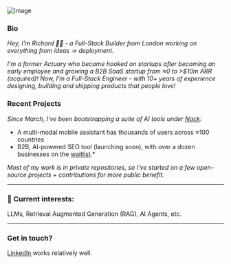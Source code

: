 ![image](https://github.com/richawo/richawo/assets/35015261/3f7d83da-35e1-4894-b027-eaa33c8be6d0)

### Bio

*Hey, I'm Richard 👋🏾 -  a Full-Stack Builder from London working on everything from ideas → deployment.*

*I'm a former Actuary who became hooked on startups after becoming an early employee and growing a B2B SaaS startup from ≈0 to >$10m ARR (acquired)! Now, I’m a Full-Stack Engineer - with 10+ years of experience designing, building and shipping products that people love!*

### Recent Projects

*Since March, I've been bootstrapping a suite of AI tools under [Nack](https://nack.ai):*
* A multi-modal mobile assistant has thousands of users across ≈100 countries
* B2B, AI-powered SEO tool (launching soon), with over a dozen businesses on the [waitlist](https://tally.so/forms/w4JLd5).*

*Most of my work is in private repositories, so I've started on a few open-source projects + contributions for more public benefit.*

---

### 💭 Current interests:
LLMs, Retrieval Augmented Generation (RAG), AI Agents, etc.

---

### Get in touch?
[LinkedIn](https://www.linkedin.com/in/richardawoyemi/) works relatively well.

